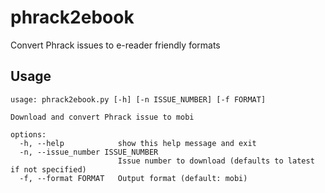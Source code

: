 # phrack2ebook
Convert Phrack issues to e-reader friendly formats

## Usage

```
usage: phrack2ebook.py [-h] [-n ISSUE_NUMBER] [-f FORMAT]

Download and convert Phrack issue to mobi

options:
  -h, --help            show this help message and exit
  -n, --issue_number ISSUE_NUMBER
                        Issue number to download (defaults to latest if not specified)
  -f, --format FORMAT   Output format (default: mobi)
```
